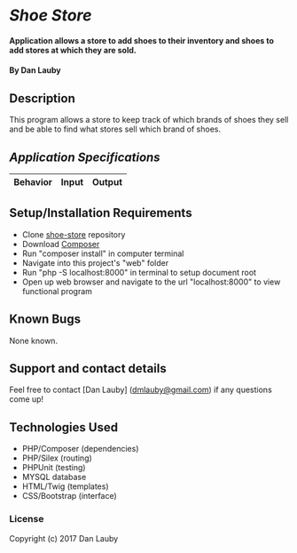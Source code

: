 # _Shoe Store_

#### Application allows a store to add shoes to their inventory and shoes to add stores at which they are sold.

#### By Dan Lauby

## Description

This program allows a store to keep track of which brands of shoes they sell and be able to find what stores sell which brand of shoes.

## _Application Specifications_

| Behavior | Input | Output |
|----------|-------|--------|





## Setup/Installation Requirements

* Clone [shoe-store](https://github.com/danlauby/shoe-store) repository
* Download [Composer](https://getcomposer.org/)
* Run "composer install" in computer terminal
* Navigate into this project's "web" folder
* Run "php -S localhost:8000" in terminal to setup document root
* Open up web browser and navigate to the url "localhost:8000" to view functional program

## Known Bugs

None known.

## Support and contact details

Feel free to contact [Dan Lauby] (dmlauby@gmail.com) if any questions come up!

## Technologies Used

* PHP/Composer (dependencies)
* PHP/Silex (routing)
* PHPUnit (testing)
* MYSQL database
* HTML/Twig (templates)
* CSS/Bootstrap (interface)

### License

Copyright (c) 2017 Dan Lauby
